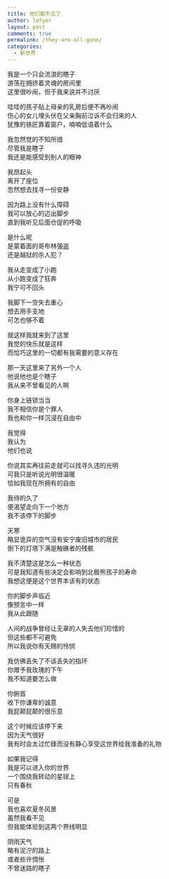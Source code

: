 ```yaml
---
title: 他们都不见了
author: lofyer
layout: post
comments: true
permalink: /they-are-all-gone/
categories:
  - 新世界
---
```

我是一个只会流浪的瞎子  
游荡在拥挤着灵魂的房间里  
这里很吵闹，但于我来说并不讨厌

哇哇的孩子贴上母亲的乳房后便不再吵闹  
伤心的女儿埋头伏在父亲胸前泣诉不会归来的人  
犹豫的铁匠靠着窗户，喃喃低语着什么

我忽然觉的不知所措  
尽管我是瞎子  
我还是能感受到别人的眼神

我昂起头  
离开了座位  
忽然想去找寻一份安静

因为路上没有什么障碍  
我可以放心的迈出脚步  
直到我听见后面仓促的呼吸

是什么呢  
是蒙着面的哥布林强盗  
还是越狱的杀人犯？

我从走变成了小跑  
从小跑变成了狂奔  
我宁可不回头

我脚下一空失去重心  
想去用手支地  
可怎也够不着

就这样我就来到了这里  
我觉的快乐就是这样  
而恰巧这里的一切都有我需要的意义存在

那一天这里来了另外一个人  
他说他也是个瞎子  
我从来不曾看见的人啊

你身上链锁当当  
我不相信你是个罪人  
我也和你一样沉浸在自由中

我觉得  
我认为  
他们也说

你说其实再往前走就可以找寻久违的光明  
可我只是听说光明很温暖  
恰如我现在所拥有的自由

我待的久了  
便渴望走向下一个地方  
我不该停下的脚步

天寒  
略显诡异的空气没有安宁废旧城市的居民  
倒下的灯塔下满是触礁者的残骸

我不清楚这是怎么一种状态  
可是我知道有些决定会影响到北极熊孩子的寿命  
我想这便是这个世界本该有的状态

你的脚步声临近  
像预言中一样  
我从此跟随

人间的战争曾经让无辜的人失去他们珍惜的  
但这些都不可避免  
所以我说你有天赐的怜悯

我仿佛丢失了不该丢失的指环  
你赠予我玫瑰的下午  
我不知道要怎么做

你俯首  
收下你谦卑的诚意  
我屁颠屁颠的很乐意

这个时候应该停下来  
因为天气很好  
我有时会太过忙碌而没有静心享受这世界给我准备的礼物

如果我记得  
我是可以进入你的世界  
一个围绕我转动的星球上  
只有春秋

可是  
我也喜欢夏冬风景  
虽然我看不见  
但我能体验到这两个界线明显

阴雨天气  
略有泥泞的路上  
或者些许惆怅  
不曾迷路的瞎子